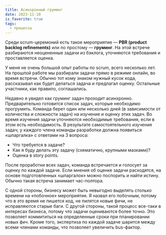 ```yaml
---
title: Асинхронный груминг
date: 2023-11-10
is_favorite: true
tags:
  - процессы
---
```


Среди scrum-церемоний есть такое мероприятие — **PBR (product backlog refinements)** или по простому — **груминг**. На этой встрече разбираются неоцененные задачи из бэклога, уточняются требования и проставляется оценка.

У меня не очень большой опыт работы по scrum, всего несколько лет. На прошлой работе мы разбирали задачи прямо в режиме онлайн, во время встречи. Обычно тот кому знаком нужный кусок кода, рассказывал как будет делаться задача и предлагал оценку. Остальные участники, как правило, соглашались.

Недавно я увидел как груминг задач проходит асинхронно. Предварительно готовится список задач, которые необходимо прогрумить. Команда берет один или несколько дней (в зависимости от количества и сложности задач) на изучение и оценку этих задач. Во время изучения задачи уточняются необходимые требования, если в этом есть необходимость. В результате самостоятельного изучения задач, у каждого члена команды разработки должна появиться «шпаргалка» с ответами на 3 вопроса:

- Что требуется в задаче?
- Как я буду делать эту задачу (схематично, крупными мазками)?
- Оценка в story points.

После проработки всех задач, команда встречается и голосует за оценку по каждой задаче. Если мнения об оценке задачи расходятся, на основе подготовленных «шпаргалок» можно поспорить и найти истину. Обычно такая встреча занимает час-полтора.

С одной стороны, бизнесу может быть невыгодно выделять столько времени на «побочное» мероприятие. Я назвал его побочным, потому что в это время не пишется код, не пилятся новые фичи, не исправляются старые баги. С другой стороны, такой процесс все-таки в интересах бизнеса, потому что задачи оцениваются более точно. Это позволяет коммититься на определенные сроки при планировании новых фич. Кроме того, экспертиза по каждой задаче шарится между всеми членами команды, что позволяет увеличить bus-фактор.
